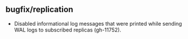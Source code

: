 ## bugfix/replication

* Disabled informational log messages that were printed while sending WAL logs
  to subscribed replicas (gh-11752).
